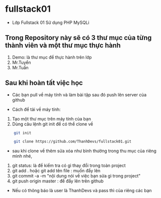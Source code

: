 # fullstack01

* Lớp Fullstack 01 Sử dụng PHP MySQLi

## Trong Repository này sẽ có 3 thư mục của từng thành viên và một thư mục thực hành

1. Demo: là thư mục để thực hành trên lớp 
2. Mr.Tuyển 
3. Mr.Tuấn 

## Sau khi hoàn tất việc học 

* Các bạn pull về máy tính và làm bài tập sau đó push lên server của github 

* Cách để tải về máy tính: 

1. Tạo một thư mục trên máy tính của bạn 
2. Dùng câu lệnh git init để có thể clone về 

~~~bash 
	git init 

	git clone https://github.com/ThanhDevs/fullstack01.git
~~~
* sau khi clone về thêm sửa xóa như bình thường trong thu mục của riêng mình nhé, 

1. git status: là để kiểm tra có gì thay đổi trong toàn project 
2. git add . hoặc git add tên file : muốn đẩy lên 
3. git commit -a -m "nội dung nói về việc bạn sửa gì trong project"
4. git push origin master : để đẩy lên trên github 

* Nếu có thông báo là user là ThanhDevs và pass thì của riêng các bạn 

~~~~~~~~~~~~~~~~~~~~~~~~~~~~~

